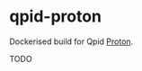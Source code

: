 # qpid-proton

Dockerised build for Qpid [Proton](http://qpid.apache.org/proton/index.html).

TODO


